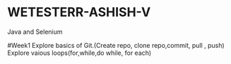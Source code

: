 # WETESTERR-ASHISH-V
Java and Selenium

#Week1
Explore basics of Git.(Create repo, clone repo,commit, pull , push)
Explore vaious loops(for,while,do while, for each)
